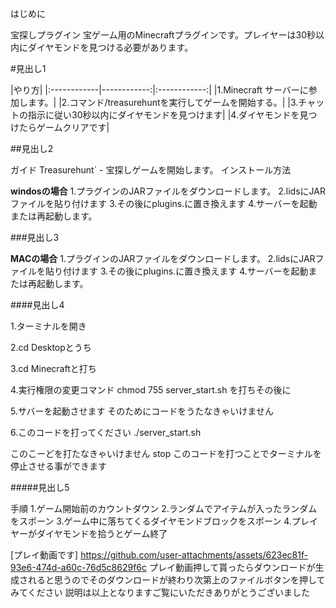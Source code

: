 はじめに

宝探しプラグイン
宝ゲーム用のMinecraftプラグインです。プレイヤーは30秒以内にダイヤモンドを見つける必要があります。

#見出し1

|やり方|
|:------------|------------:|:------------:|
|1.Minecraft サーバーに参加します。|
|2.コマンド/treasurehuntを実行してゲームを開始する。|
|3.チャットの指示に従い30秒以内にダイヤモンドを見つけます|
|4.ダイヤモンドを見つけたらゲームクリアです|


##見出し2

ガイド
Treasurehunt` - 宝探しゲームを開始します。
インストール方法


**windosの場合**
1.プラグインのJARファイルをダウンロードします。
2.lidsにJARファイルを貼り付けます
3.その後にplugins.に置き換えます
4.サーバーを起動または再起動します。  


###見出し3

**MACの場合**
1.プラグインのJARファイルをダウンロードします。
2.lidsにJARファイルを貼り付けます
3.その後にplugins.に置き換えます
4.サーバーを起動または再起動します。

####見出し4

1.ターミナルを開き

2.cd Desktopとうち

3.cd Minecraftと打ち

4.実行権限の変更コマンド
chmod 755 server_start.sh
を打ちその後に

5.サバーを起動させます
そのためにコードをうたなきゃいけません

6.このコードを打ってください
./server_start.sh

このこーどを打たなきゃいけません
stop
このコードを打つことでターミナルを停止させる事ができます

#####見出し5

手順
1.ゲーム開始前のカウントダウン
2.ランダムでアイテムが入ったランダムをスポーン
3.ゲーム中に落ちてくるダイヤモンドブロックをスポーン
4.プレイヤーがダイヤモンドを拾うとゲーム終了



[プレイ動画です]
https://github.com/user-attachments/assets/623ec81f-93e6-474d-a60c-76d5c8629f6c
プレイ動画押して貰ったらダウンロードが生成されると思うのでそのダウンロードが終わり次第上のファイルボタンを押してみてください
説明は以上となりますご覧にいただきありがとうございました
